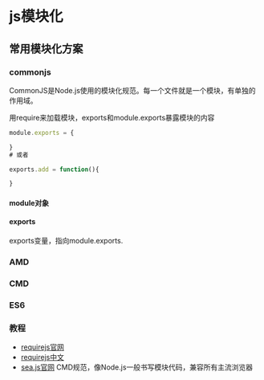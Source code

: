 # js模块化

## 常用模块化方案

### commonjs

CommonJS是Node.js使用的模块化规范。每一个文件就是一个模块，有单独的作用域。

用require来加载模块，exports和module.exports暴露模块的内容

```javascript
module.exports = {

}
# 或者

exports.add = function(){

}
```

#### module对象

#### exports

exports变量，指向module.exports.

### AMD

### CMD

### ES6

### 教程

* [requirejs官网](https://requirejs.org/docs/start.html)
* [requirejs中文](http://www.requirejs.cn/)
* [sea.js官网](https://seajs.github.io/seajs/docs/) CMD规范，像Node.js一般书写模块代码，兼容所有主流浏览器